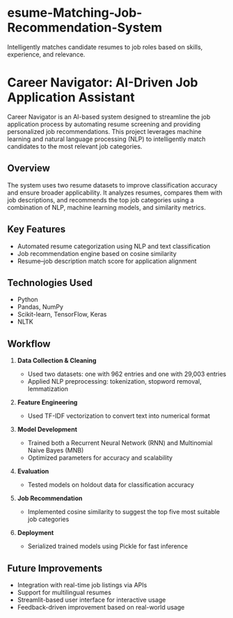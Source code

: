 # esume-Matching-Job-Recommendation-System
Intelligently matches candidate resumes to job roles based on skills, experience, and relevance.
# Career Navigator: AI-Driven Job Application Assistant

Career Navigator is an AI-based system designed to streamline the job application process by automating resume screening and providing personalized job recommendations. This project leverages machine learning and natural language processing (NLP) to intelligently match candidates to the most relevant job categories.

## Overview

The system uses two resume datasets to improve classification accuracy and ensure broader applicability. It analyzes resumes, compares them with job descriptions, and recommends the top job categories using a combination of NLP, machine learning models, and similarity metrics.

## Key Features

- Automated resume categorization using NLP and text classification
- Job recommendation engine based on cosine similarity
- Resume–job description match score for application alignment

## Technologies Used

- Python  
- Pandas, NumPy  
- Scikit-learn, TensorFlow, Keras  
- NLTK  
  

## Workflow

1. **Data Collection & Cleaning**  
   - Used two datasets: one with 962 entries and one with 29,003 entries  
   - Applied NLP preprocessing: tokenization, stopword removal, lemmatization

2. **Feature Engineering**  
   - Used TF-IDF vectorization to convert text into numerical format

3. **Model Development**  
   - Trained both a Recurrent Neural Network (RNN) and Multinomial Naive Bayes (MNB)  
   - Optimized parameters for accuracy and scalability

4. **Evaluation**  
   - Tested models on holdout data for classification accuracy

5. **Job Recommendation**  
   - Implemented cosine similarity to suggest the top five most suitable job categories

6. **Deployment**  
   - Serialized trained models using Pickle for fast inference

## Future Improvements

- Integration with real-time job listings via APIs  
- Support for multilingual resumes  
- Streamlit-based user interface for interactive usage  
- Feedback-driven improvement based on real-world usage
